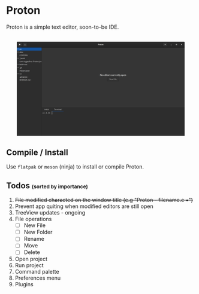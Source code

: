 # Proton

Proton is a simple text editor, soon-to-be IDE.

<br />
<center style="padding: 0 2em">
	<img src="preview.png" alt="Screenshot">
</center>

## Compile / Install
Use `flatpak` or `meson` (ninja) to install or compile Proton.

## Todos <span style="font-size: 10pt">(sorted by importance)</span>
1. ~~File modified characted on the window title (e.g "Proton - filename.c •")~~
2. Prevent app quiting when modified editors are still open
3. TreeView updates - ongoing
4. File operations
	- [ ] New File
	- [ ] New Folder
	- [ ] Rename
	- [ ] Move
	- [ ] Delete
5. Open project
6. Run project
7. Command palette
8. Preferences menu
9. Plugins
